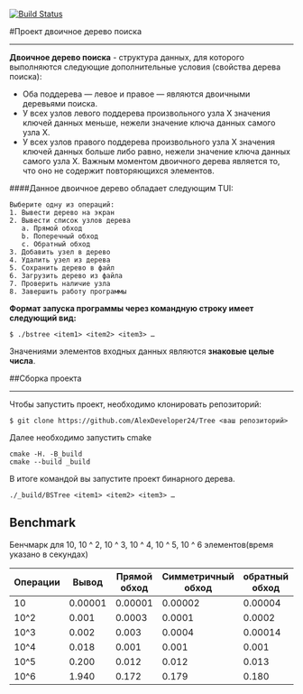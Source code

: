 [![Build Status](https://travis-ci.org/AlexDeveloper24/Tree.svg?branch=master)](https://travis-ci.org/AlexDeveloper24/Tree)

#Проект двоичное дерево поиска
***
**Двоичное дерево поиска** - структура данных, для которого выполняются следующие дополнительные условия (свойства дерева поиска):
 - Оба поддерева — левое и правое — являются двоичными деревьями поиска.
 - У всех узлов левого поддерева произвольного узла X значения ключей данных меньше, нежели значение ключа данных самого узла X.
- У всех узлов правого поддерева произвольного узла X значения ключей данных больше либо равно, нежели значение ключа данных самого узла X.
Важным моментом двоичного дерева является то, что оно не содержит повторяющихся элементов.

####Данное двоичное дерево обладает следующим TUI:
```ShellSession
Выберите одну из операций:
1. Вывести дерево на экран
2. Вывести список узлов дерева 
   a. Прямой обход
   b. Поперечный обход
   c. Обратный обход
3. Добавить узел в дерево
4. Удалить узел из дерева
5. Сохранить дерево в файл
6. Загрузить дерево из файла
7. Проверить наличие узла
8. Завершить работу программы
```
**Формат запуска программы через командную строку имеет следующий вид:**
```ShellSession
$ ./bstree <item1> <item2> <item3> …
```
Значениями элементов входных данных являются **знаковые целые числа**.

##Сборка проекта
***
Чтобы запустить проект, необходимо клонировать репозиторий:
```ShellSession
$ git clone https://github.com/AlexDeveloper24/Tree <ваш репозиторий>
```
Далее необходимо запустить cmake 
```ShellSession
cmake -H. -B_build
cmake --build _build
```
В итоге командой вы запустите проект бинарного дерева.
```ShellSession
./_build/BSTree <item1> <item2> <item3> …
```


## Benchmark

Бенчмарк для 10, 10 ^ 2, 10 ^ 3, 10 ^ 4, 10 ^ 5, 10 ^ 6 элементов(время указано в секундах)

|Операции|Вывод|Прямой обход|Симметричный обход|обратный обход|Вставка|Удаление|Существование|Сохранение|Загрузка|
|---|---|---|---|---|---|---|---|---|---|
|10|0.00001|0.00001| 0.00002|0.00004|0.00003|0.00006|0.00005|0.00009|0.00004|
|10^2|0.001|0.0003|0.0001|0.0002|0.0004|0.0001|0.00001|0.0002|0.0001|
|10^3|0.002|0.003| 0.0004|0.00014|0.0008|0.0012|0.0005|0.001|0.001|
|10^4|0.018|0.001|0.001|0.001|0.007|0.011| 0.002|0.001|0.003|
|10^5|0.200|0.012|0.012|0.013|0.053|0.093|0.031|0.030|0.037|
|10^6|1.940|0.172|0.179|0.180| 0.835| 1.626|0.810|0.159 |0.486|